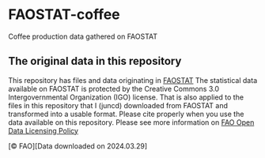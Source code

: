 # FAOSTAT-coffee
Coffee production data gathered on FAOSTAT

## The original data in this repository
This repository has files and data originating in [FAOSTAT](https://www.fao.org/faostat/en/#home)
The statistical data available on FAOSTAT is protected by the Creative Commons 3.0 Intergovernmental Organization (IGO) license.
That is also applied to the files in this repository that I (juncd) downloaded from FAOSTAT and transformed into a usable format. 
Please cite properly when you use the data available on this repository. 
Please see more information on [FAO Open Data Licensing Policy](https://www.fao.org/3/ca7570en/ca7570en.pdf)


[© FAO][Data downloaded on 2024.03.29]
